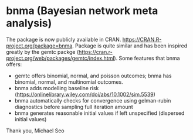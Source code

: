 
<!-- README.md is generated from README.Rmd. Please edit that file -->
bnma (Bayesian network meta analysis)
=====================================

The package is now publicly available in CRAN. <https://CRAN.R-project.org/package=bnma>. Package is quite similar and has been inspired greatly by the gemtc packge (<https://cran.r-project.org/web/packages/gemtc/index.html>). Some features that bnma offers:

-   gemtc offers binomial, normal, and poisson outcomes; bnma has binomial, normal, and multinomial outcomes.
-   bnma adds modelling baseline risk (<https://onlinelibrary.wiley.com/doi/abs/10.1002/sim.5539>)
-   bnma automatically checks for convergence using gelman-rubin diagnostics before sampling full iteration amount
-   bnma generates reasonable initial values if left unspecified (dispersed initial values)

Thank you, Michael Seo
